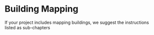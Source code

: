 # Building Mapping

If your project includes mapping buildings, we suggest the instructions listed as sub-chapters
